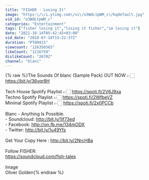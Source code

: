 ```yaml
---
title: "FISHER - Losing It"
image: "https:\/\/i.ytimg.com\/vi\/o3WdLtpWM_c\/hqdefault.jpg"
vid_id: "o3WdLtpWM_c"
categories: "Entertainment"
tags: ["fisher losing it","losing it fisher","im losing it"]
date: "2021-10-14T05:42:45+03:00"
vid_date: "2018-07-18T15:22:37Z"
duration: "PT6M41S"
viewcount: "126356565"
likeCount: "1216759"
dislikeCount: "26702"
channel: "blanc"
---
```

{% raw %}The Sounds Of blanc (Sample Pack) OUT NOW 👉🏻 <a rel="nofollow" target="blank" href="https://bit.ly/36vqr8H">https://bit.ly/36vqr8H</a><br /><br />Tech House Spotify Playlist 👉🏻 <a rel="nofollow" target="blank" href="https://spoti.fi/2V6J9xa">https://spoti.fi/2V6J9xa</a><br />Techno Spotify Playlist 👉🏻 <a rel="nofollow" target="blank" href="https://spoti.fi/2WfbeVZ">https://spoti.fi/2WfbeVZ</a><br />Minimal Spotify Playlist 👉🏻 <a rel="nofollow" target="blank" href="https://spoti.fi/2x0PCCb">https://spoti.fi/2x0PCCb</a><br /><br />Blanc - Anything Is Possible.<br />- Soundcloud: <a rel="nofollow" target="blank" href="http://bit.ly/1If73ed">http://bit.ly/1If73ed</a><br />- Facebook: <a rel="nofollow" target="blank" href="http://on.fb.me/134mODX">http://on.fb.me/134mODX</a><br />- Twitter: <a rel="nofollow" target="blank" href="http://bit.ly/1u49Yfs">http://bit.ly/1u49Yfs</a><br /><br />Get Your Copy Here : <a rel="nofollow" target="blank" href="http://bit.ly/2NrcHBa">http://bit.ly/2NrcHBa</a><br /><br />Follow FISHER:<br /><a rel="nofollow" target="blank" href="https://soundcloud.com/fish-tales">https://soundcloud.com/fish-tales</a><br /><br />Image<br />Oliver Golden{% endraw %}
